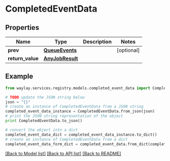 # CompletedEventData


## Properties

Name | Type | Description | Notes
------------ | ------------- | ------------- | -------------
**prev** | [**QueueEvents**](QueueEvents.md) |  | [optional] 
**return_value** | [**AnyJobResult**](AnyJobResult.md) |  | 

## Example

```python
from waylay.services.registry.models.completed_event_data import CompletedEventData

# TODO update the JSON string below
json = "{}"
# create an instance of CompletedEventData from a JSON string
completed_event_data_instance = CompletedEventData.from_json(json)
# print the JSON string representation of the object
print CompletedEventData.to_json()

# convert the object into a dict
completed_event_data_dict = completed_event_data_instance.to_dict()
# create an instance of CompletedEventData from a dict
completed_event_data_form_dict = completed_event_data.from_dict(completed_event_data_dict)
```
[[Back to Model list]](../README.md#documentation-for-models) [[Back to API list]](../README.md#documentation-for-api-endpoints) [[Back to README]](../README.md)


